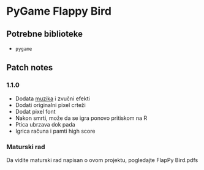 # PyGame Flappy Bird

## Potrebne biblioteke
- `pygame`

## Patch notes
### 1.1.0
- Dodata [muzika](https://undertale.fandom.com/wiki/Can_You_Really_Call_This_A_Hotel,_I_Didn%27t_Receive_A_Mint_On_My_Pillow_Or_Anything) i zvučni efekti
- Dodati originalni pixel crteži 
- Dodat pixel font
- Nakon smrti, može da se igra ponovo pritiskom na R
- Ptica ubrzava dok pada
- Igrica računa i pamti high score

### Maturski rad
Da vidite maturski rad napisan o ovom projektu, pogledajte FlapPy Bird.pdfs
